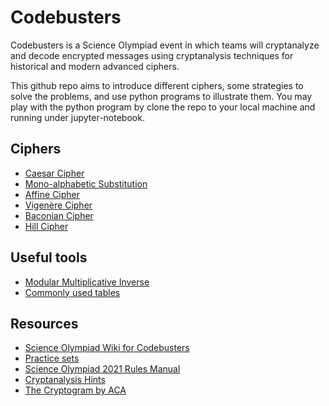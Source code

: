 # Codebusters



Codebusters is a Science Olympiad event in which teams will cryptanalyze and decode encrypted messages using cryptanalysis techniques for historical and modern advanced ciphers. 

This github repo aims to introduce different ciphers, some strategies to solve the problems, and use python programs to illustrate them. You may play with the python program by clone the repo to your local machine and running under jupyter-notebook. 


## Ciphers

* [Caesar Cipher](Caesar_Cipher/Readme.ipynb)
* [Mono-alphabetic Substitution](Mono-alphabetic/Readme.ipynb)
* [Affine Cipher](Affine_Cipher/Readme.ipynb)
* [Vigenère Cipher](Vigenère_Cipher/Readme.ipynb)
* [Baconian Cipher](Baconian_Cipher/Readme.ipynb)
* [Hill Cipher](Hill_Cipher/Readme.ipynb)

## Useful tools
* [Modular Multiplicative Inverse](Modular/Readme.ipynb)
* [Commonly used tables](Tables/Readme.ipynb)


## Resources

* [Science Olympiad Wiki for Codebusters](https://scioly.org/wiki/index.php/Codebusters)
* [Practice sets](https://scilympiad.com/sopractice/Docs/UsefulDocs)
* [Science Olympiad 2021 Rules Manual](https://www.soinc.org/sites/default/files/uploaded_files/Science.Olympiad.Logistics.2021.pdf)
* [Cryptanalysis Hints](https://www3.nd.edu/~busiforc/handouts/cryptography/cryptography%20hints.html)
* [The Cryptogram by ACA](https://www.cryptogram.org/wp-content/themes/wp-opulus-child/images/SampleCryptogram.pdf)